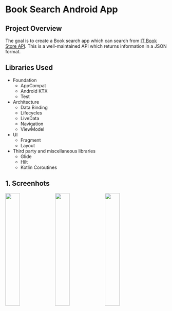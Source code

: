 # Book Search Android App

## Project Overview
The goal is to create a Book search app which can search from [IT Book Store API](https://api.itbook.store/"itstoreapi"). This is a well-maintained API which returns information in a JSON format.

## Libraries Used
* Foundation
  * AppCompat
  * Android KTX
  * Test
* Architecture
  * Data Binding
  * Lifecycles
  * LiveData
  * Navigation
  * ViewModel
* UI
  * Fragment
  * Layout
* Third party and miscellaneous libraries
  * Glide
  * Hilt
  * Kotlin Coroutines

## 1. Screenhots

<img src="https://user-images.githubusercontent.com/44965882/156688190-5cef2eb3-de60-4bad-8d5e-f839fe5dc937.png" width="30%" height="30%"/> <img src="https://user-images.githubusercontent.com/44965882/156688226-f12e8ce9-b6e6-46b9-8018-3aa77dd38cf0.png" width="30%" height="30%"/> <img src="https://user-images.githubusercontent.com/44965882/156688252-7246297d-93c7-40c1-86d5-dbf16fca5559.png" width="30%" height="30%"/>
